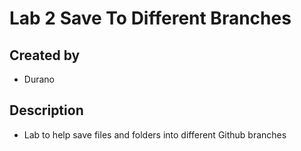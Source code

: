 # Lab 2 Save To Different Branches
## Created by
- Durano
## Description
- Lab to help save files and folders into different Github branches